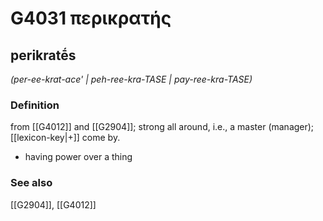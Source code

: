 # G4031 περικρατής

## perikratḗs

_(per-ee-krat-ace' | peh-ree-kra-TASE | pay-ree-kra-TASE)_

### Definition

from [[G4012]] and [[G2904]]; strong all around, i.e., a master (manager); [[lexicon-key|+]] come by.

- having power over a thing

### See also

[[G2904]], [[G4012]]

